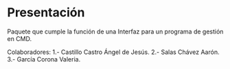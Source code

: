 # Presentación
Paquete que cumple la función de una Interfaz para un programa de gestión en CMD.

Colaboradores:
1.- Castillo Castro Ángel de Jesús.
2.- Salas Chávez Aarón.
3.- García Corona Valeria.
